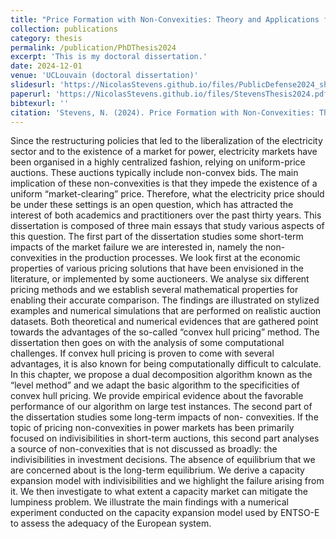 ```yaml
---
title: "Price Formation with Non-Convexities: Theory and Applications for the Electricity Market"
collection: publications
category: thesis
permalink: /publication/PhDThesis2024
excerpt: 'This is my doctoral dissertation.'
date: 2024-12-01
venue: 'UCLouvain (doctoral dissertation)'
slidesurl: 'https://NicolasStevens.github.io/files/PublicDefense2024_short.pdf'
paperurl: 'https://NicolasStevens.github.io/files/StevensThesis2024.pdf'
bibtexurl: ''
citation: 'Stevens, N. (2024). Price Formation with Non-Convexities: Theory and Applications for the Electricity Market (Doctoral dissertation, UCLouvain).'
---
```

Since the restructuring policies that led to the liberalization of the electricity sector
and to the existence of a market for power, electricity markets have been organised
in a highly centralized fashion, relying on uniform-price auctions. These auctions
typically include non-convex bids. The main implication of these non-convexities
is that they impede the existence of a uniform “market-clearing” price. Therefore,
what the electricity price should be under these settings is an open question, which
has attracted the interest of both academics and practitioners over the past thirty
years. This dissertation is composed of three main essays that study various aspects
of this question.
The first part of the dissertation studies some short-term impacts of the market
failure we are interested in, namely the non-convexities in the production processes.
We look first at the economic properties of various pricing solutions that have
been envisioned in the literature, or implemented by some auctioneers. We analyse
six different pricing methods and we establish several mathematical properties
for enabling their accurate comparison. The findings are illustrated on stylized
examples and numerical simulations that are performed on realistic auction datasets.
Both theoretical and numerical evidences that are gathered point towards the
advantages of the so-called “convex hull pricing” method. The dissertation then
goes on with the analysis of some computational challenges. If convex hull pricing is
proven to come with several advantages, it is also known for being computationally
difficult to calculate. In this chapter, we propose a dual decomposition algorithm
known as the “level method” and we adapt the basic algorithm to the specificities of
convex hull pricing. We provide empirical evidence about the favorable performance
of our algorithm on large test instances.
The second part of the dissertation studies some long-term impacts of non-
convexities. If the topic of pricing non-convexities in power markets has been
primarily focused on indivisibilities in short-term auctions, this second part analyses
a source of non-convexities that is not discussed as broadly: the indivisibilities in
investment decisions. The absence of equilibrium that we are concerned about is the
long-term equilibrium. We derive a capacity expansion model with indivisibilities
and we highlight the failure arising from it. We then investigate to what extent
a capacity market can mitigate the lumpiness problem. We illustrate the main
findings with a numerical experiment conducted on the capacity expansion model
used by ENTSO-E to assess the adequacy of the European system.

